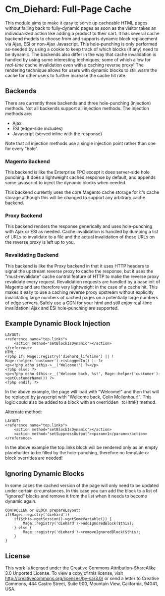 # Cm_Diehard: Full-Page Cache  #

This module aims to make it easy to serve up cacheable HTML pages without falling back to
fully-dynamic pages as soon as the visitor takes an individualized action like adding a product
to their cart. It has several cache backend models to choose from and supports dynamic block
replacement via Ajax, ESI or non-Ajax Javascript. This hole-punching is only performed as-needed
by using a cookie to keep track of which blocks (if any) need to be dynamic. The backends also differ
in the way that cache invalidation is handled by using some interesting techniques; some of which
allow for _real-time_ cache invalidation even with a caching reverse proxy! The rendering technique allows
for users with dynamic blocks to still warm the cache for other users to further increase the cache hit rate.

## Backends

There are currently three backends and three hole-punching (injection) methods. Not all backends support
all injection methods. The injection methods are:

 - Ajax
 - ESI (edge-side includes)
 - Javascript (served inline with the response)

Note that all injection methods use a single injection point rather than one for every "hole".

### Magento Backend

This backend is like the Enterprise FPC except it does server-side hole punching. It does a lightweight
cached response by default, and appends some javascript to inject the dynamic blocks when needed.

This backend currently uses the core Magento cache storage for it's cache storage although this will be
changed to support any arbitrary cache backend.

### Proxy Backend

This backend renders the response generically and uses hole-punching with Ajax or ESI as needed. Cache invalidation
is handled by dumping a list of URLs to invalidate to a file and the actual invalidation of those URLs on the
 reverse proxy is left up to you.

### Revalidating Backend

This backend is like the Proxy backend in that it uses HTTP headers to signal the upstream reverse proxy to
cache the response, but it uses the "must-revalidate" cache control feature of HTTP to make the reverse proxy
revalidate every request. Revalidation requests are handled by a base init of Magento and are therefore very
lightweight in the case of a cache hit. This makes it easy to use a caching reverse proxy upstream without
explicitly invalidating large numbers of cached pages on a potentially large numbers of edge servers. Safely use a CDN for
your html and still enjoy real-time invalidation! Ajax and ESI hole-punching are supported.

## Example Dynamic Block Injection

    LAYOUT:
    <reference name="top.links">
        <action method="setBlockIsDynamic"></action>
    </reference>
    HTML:
    <?php if( Mage::registry('diehard_lifetime') || ! Mage::helper('customer')->isLoggedIn() ): ?>
    <p><?php echo $this->__('Welcome!') ?></p>
    <?php else: ?>
    <p><?php echo $this->__('Welcome back, %s!', Mage::helper('customer')->getCustomerName()) ?>
    <?php endif; ?>

In the above example, the page will load with "Welcome!" and then that will be replaced by javascript
with "Welcome back, Colin Mollenhour!". This logic could also be added to a block with an overridden
_toHtml() method.

Alternate method:

    LAYOUT:
    <reference name="top.links">
        <action method="setBlockIsDynamic"></action>
        <action method="setSuppressOutput"><param>1</param></action>
    </reference>

In the above example the top.links block will be rendered only as an empty placeholder to be filled
by the hole-punching, therefore no template or block overrides are needed!

## Ignoring Dynamic Blocks

In some cases the cached version of the page will only need to be updated under certain circumstances.
In this case you can add the block to a list of "ignored" blocks and remove it from the list when it
needs to become dynamic again.

    CONTROLLER or BLOCK prepareLayout:
    if(Mage::registry('diehard'))
        if($this->getSession()->getSomeVariable()) {
            Mage::registry('diehard')->addIgnoredBlock($this);
        } else {
            Mage::registry('diehard')->removeIgnoredBlock($this);
        }
    }

## License

This work is licensed under the Creative Commons Attribution-ShareAlike 3.0 Unported License.
To view a copy of this license, visit http://creativecommons.org/licenses/by-sa/3.0/ or send
a letter to Creative Commons, 444 Castro Street, Suite 900, Mountain View, California, 94041, USA.
